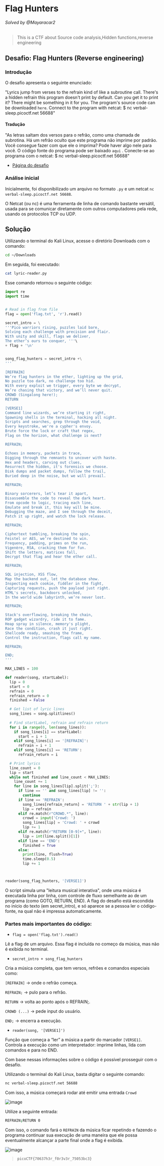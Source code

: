 # Flag Hunters
###### Solved by @Mayaracar2
> This is a CTF about Source code analysis,Hidden functions,reverse engineering
## Desafio: Flag Hunters (Reverse engineering)
### Introdução
O desafio apresenta o seguinte enunciado:

"Lyrics jump from verses to the refrain kind of like a subroutine call. There's a hidden refrain this program doesn't print by default. Can you get it to print it? There might be something in it for you.
The program's source code can be downloaded `here`.
Connect to the program with netcat:
$ nc verbal-sleep.picoctf.net 56688"

#### Tradução
"As letras saltam dos versos para o refrão, como uma chamada de subrotina. Há um refrão oculto que este programa não imprime por padrão. Você consegue fazer com que ele o imprima? Pode haver algo nele para você.
O código fonte do programa pode ser baixado `aqui` .
Conecte-se ao programa com o netcat:
$ nc verbal-sleep.picoctf.net 56688"

- [Página do desafio](https://play.picoctf.org/practice/challenge/472)

### Análise inicial
Inicialmente, foi disponibilizado um arquivo no formato `.py` e um netcat `nc verbal-sleep.picoctf.net 56688`.

O Netcat (ou nc) é uma ferramenta de linha de comando bastante versátil, usada para se comunicar diretamente com outros computadores pela rede, usando os protocolos TCP ou UDP.

## Solução
Utilizando o terminal do Kali Linux, acesse o diretório Downloads com o comando:

```bash
cd ~/Downloads
```
Em seguida, foi executado:

```bash
cat lyric-reader.py
```
Esse comando retornou o seguinte código:

``` py
import re
import time


# Read in flag from file
flag = open('flag.txt', 'r').read()

secret_intro = \
'''Pico warriors rising, puzzles laid bare,
Solving each challenge with precision and flair.
With unity and skill, flags we deliver,
The ether’s ours to conquer, '''\
+ flag + '\n'


song_flag_hunters = secret_intro +\
'''

[REFRAIN]
We’re flag hunters in the ether, lighting up the grid,
No puzzle too dark, no challenge too hid.
With every exploit we trigger, every byte we decrypt,
We’re chasing that victory, and we’ll never quit.
CROWD (Singalong here!);
RETURN

[VERSE1]
Command line wizards, we’re starting it right,
Spawning shells in the terminal, hacking all night.
Scripts and searches, grep through the void,
Every keystroke, we're a cypher's envoy.
Brute force the lock or craft that regex,
Flag on the horizon, what challenge is next?

REFRAIN;

Echoes in memory, packets in trace,
Digging through the remnants to uncover with haste.
Hex and headers, carving out clues,
Resurrect the hidden, it's forensics we choose.
Disk dumps and packet dumps, follow the trail,
Buried deep in the noise, but we will prevail.

REFRAIN;

Binary sorcerers, let’s tear it apart,
Disassemble the code to reveal the dark heart.
From opcode to logic, tracing each line,
Emulate and break it, this key will be mine.
Debugging the maze, and I see through the deceit,
Patch it up right, and watch the lock release.

REFRAIN;

Ciphertext tumbling, breaking the spin,
Feistel or AES, we’re destined to win.
Frequency, padding, primes on the run,
Vigenère, RSA, cracking them for fun.
Shift the letters, matrices fall,
Decrypt that flag and hear the ether call.

REFRAIN;

SQL injection, XSS flow,
Map the backend out, let the database show.
Inspecting each cookie, fiddler in the fight,
Capturing requests, push the payload just right.
HTML's secrets, backdoors unlocked,
In the world wide labyrinth, we’re never lost.

REFRAIN;

Stack's overflowing, breaking the chain,
ROP gadget wizardry, ride it to fame.
Heap spray in silence, memory's plight,
Race the condition, crash it just right.
Shellcode ready, smashing the frame,
Control the instruction, flags call my name.

REFRAIN;

END;
'''

MAX_LINES = 100

def reader(song, startLabel):
  lip = 0
  start = 0
  refrain = 0
  refrain_return = 0
  finished = False

  # Get list of lyric lines
  song_lines = song.splitlines()
  
  # Find startLabel, refrain and refrain return
  for i in range(0, len(song_lines)):
    if song_lines[i] == startLabel:
      start = i + 1
    elif song_lines[i] == '[REFRAIN]':
      refrain = i + 1
    elif song_lines[i] == 'RETURN':
      refrain_return = i

  # Print lyrics
  line_count = 0
  lip = start
  while not finished and line_count < MAX_LINES:
    line_count += 1
    for line in song_lines[lip].split(';'):
      if line == '' and song_lines[lip] != '':
        continue
      if line == 'REFRAIN':
        song_lines[refrain_return] = 'RETURN ' + str(lip + 1)
        lip = refrain
      elif re.match(r"CROWD.*", line):
        crowd = input('Crowd: ')
        song_lines[lip] = 'Crowd: ' + crowd
        lip += 1
      elif re.match(r"RETURN [0-9]+", line):
        lip = int(line.split()[1])
      elif line == 'END':
        finished = True
      else:
        print(line, flush=True)
        time.sleep(0.5)
        lip += 1



reader(song_flag_hunters, '[VERSE1]')
```
O script simula uma "leitura musical interativa", onde uma música é executada linha por linha, com controle de fluxo semelhante ao de um programa (como GOTO, RETURN, END). A flag do desafio está escondida no início do texto (em secret_intro), e só aparece se a pessoa ler o código-fonte, na qual não é impressa automaticamente.

### Partes mais importantes do código:
- `flag = open('flag.txt').read()`

Lê a flag de um arquivo. Essa flag é incluída no começo da música, mas não é exibida no terminal.

- `secret_intro + song_flag_hunters`

Cria a música completa, que tem versos, refrões e comandos especiais como:

`[REFRAIN]` → onde o refrão começa.

`REFRAIN;` → pulo para o refrão.

`RETURN` → volta ao ponto após o REFRAIN;.

`CROWD (...)` → pede input do usuário.

`END;` → encerra a execução.

- `reader(song, '[VERSE1]')`

Função que começa a “ler” a música a partir do marcador `[VERSE1]`.
Controla a execução como um interpretador: imprime linhas, lida com comandos e para no END.

Com base nessas informações sobre o código é possível prosseguir com o desafio.

Utilizando o terminal do Kali Linux, basta digitar o seguinte comando:

```bash
nc verbal-sleep.picoctf.net 56688
```
Com isso, a música começará rodar até emitir uma entrada `Crowd`

![image](https://github.com/user-attachments/assets/66baac9e-c257-4e43-8d35-3d7d2541f563)

Utilize a seguinte entrada: 
```bash
REFRAIN;RETURN 0
```
Com isso, o comando fará o `REFRAIN` da música ficar repetindo e fazendo o programa continuar sua execução de uma maneira que ele possa eventualmente alcançar a parte final onde a flag é exibida.

![image](https://github.com/user-attachments/assets/39d91534-803a-447b-805d-8f95cf85023b)

>`picoCTF{70637h3r_f0r3v3r_75053bc3}`
 

